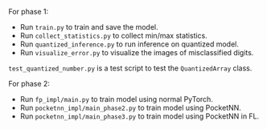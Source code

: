 For phase 1:
- Run `train.py` to train and save the model.
- Run `collect_statistics.py` to collect min/max statistics.
- Run `quantized_inference.py` to run inference on quantized model.
- Run `visualize_error.py` to visualize the images of misclassified digits.

`test_quantized_number.py` is a test script to test the `QuantizedArray` class.

For phase 2:
- Run `fp_impl/main.py` to train model using normal PyTorch.
- Run `pocketnn_impl/main_phase2.py` to train model using PocketNN.
- Run `pocketnn_impl/main_phase3.py` to train model using PocketNN in FL.